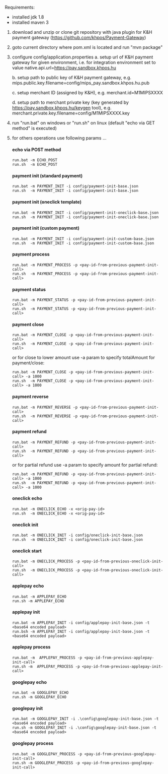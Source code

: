 Requirements: 
- installed jdk 1.8
- installed maven 3

1. download and unzip or clone git repository with java plugin for K&H payment gateway
   (https://github.com/khpos/Payment-Gateway)

2. goto current directory where pom.xml is located and run "mvn package"

3. configure config/application.properties
   a. setup url of K&H payment gateway for given environment, i.e. for integration environment set to value
      native.api.url=https://pay.sandbox.khpos.hu

   b. setup path to public key of K&H payment gateway, e.g.
      mips.public.key.filename=config/mips_pay.sandbox.khpos.hu.pub

   c. setup merchant ID (assigned by K&H), e.g.
      merchant.id=M1MIPSXXXX

   d. setup path to merchant private key (key generated by https://pay.sandbox.khpos.hu/keygen tool), e.g.
      merchant.private.key.filename=config/M1MIPSXXXX.key

4. run "run.bat" on windows or "run.sh" on linux (default "echo via GET method" is executed)

5. for others operations use following params ...

	#### echo via POST method
      ```
	  run.bat -m ECHO_POST 
	  run.sh  -m ECHO_POST
      ``` 

    #### payment init (standard payment)
      ```
	  run.bat -m PAYMENT_INIT -i config/payment-init-base.json
	  run.sh  -m PAYMENT_INIT -i config/payment-init-base.json
     ```

    #### payment init (oneclick template)
      ```
	  run.bat -m PAYMENT_INIT -i config/payment-init-oneclick-base.json
	  run.sh  -m PAYMENT_INIT -i config/payment-init-oneclick-base.json
      ```
   
    #### payment init (custom payment)
      ```
	  run.bat -m PAYMENT_INIT -i config/payment-init-custom-base.json
	  run.sh  -m PAYMENT_INIT -i config/payment-init-custom-base.json
      ```
   
    #### payment process
      ```
	  run.bat -m PAYMENT_PROCESS -p <pay-id-from-previous-payment-init-call>
	  run.sh  -m PAYMENT_PROCESS -p <pay-id-from-previous-payment-init-call>
      ```
    #### payment status
      ```
	  run.bat -m PAYMENT_STATUS -p <pay-id-from-previous-payment-init-call>
	  run.sh  -m PAYMENT_STATUS -p <pay-id-from-previous-payment-init-call>
      ```
    #### payment close
      ```
      run.bat -m PAYMENT_CLOSE -p <pay-id-from-previous-payment-init-call>
	  run.sh  -m PAYMENT_CLOSE -p <pay-id-from-previous-payment-init-call>
      ```
	  or for close to lower amount use -a param to specify totalAmount for payment/close:
      ```
	  run.bat -m PAYMENT_CLOSE -p <pay-id-from-previous-payment-init-call> -a 1000
	  run.sh  -m PAYMENT_CLOSE -p <pay-id-from-previous-payment-init-call> -a 1000
      ```

    #### payment reverse
      ```
	  run.bat -m PAYMENT_REVERSE -p <pay-id-from-previous-payment-init-call>
	  run.sh  -m PAYMENT_REVERSE -p <pay-id-from-previous-payment-init-call>
      ```

    #### payment refund
      ```
	  run.bat -m PAYMENT_REFUND -p <pay-id-from-previous-payment-init-call>
	  run.sh  -m PAYMENT_REFUND -p <pay-id-from-previous-payment-init-call>
      ```

	  or for partial refund use -a param to specify amount for partial refund:
      ```
	  run.bat -m PAYMENT_REFUND -p <pay-id-from-previous-payment-init-call> -a 1000
	  run.sh  -m PAYMENT_REFUND -p <pay-id-from-previous-payment-init-call> -a 1000
      ```

    #### oneclick echo
      ```      
	  run.bat -m ONECLICK_ECHO -x <orig-pay-id>
	  run.sh  -m ONECLICK_ECHO -x <orig-pay-id>
      ```
   
    #### oneclick init
      ```
	  run.bat -m ONECLICK_INIT -i config/oneclick-init-base.json
	  run.sh  -m ONECLICK_INIT -i config/oneclick-init-base.json
      ```
   
    #### oneclick start
      ```
	  run.bat -m ONECLICK_PROCESS -p <pay-id-from-previous-oneclick-init-call>
	  run.sh  -m ONECLICK_PROCESS -p <pay-id-from-previous-oneclick-init-call>
      ```
   
    #### applepay echo
      ```
      run.bat -m APPLEPAY_ECHO
      run.sh -m APPLEPAY_ECHO
      ```
   
    #### applepay init
      ```
      run.bat -m APPLEPAY_INIT -i config/applepay-init-base.json -t <base64 encoded payload>
      run.bsh -m APPLEPAY_INIT -i config/applepay-init-base.json -t <base64 encoded payload>
      ```
   
    #### applepay process   
      ```
      run.bat -m  APPLEPAY_PROCESS -p <pay-id-from-previous-applepay-init-call>
      run.sh -m  APPLEPAY_PROCESS -p <pay-id-from-previous-applepay-init-call>
      ```
   
    #### googlepay echo
      ```    
      run.bat -m GOOGLEPAY_ECHO  
      run.sh -m GOOGLEPAY_ECHO  
      ```
   
    #### googlepay init
      ```
      run.bat -m GOOGLEPAY_INIT -i .\config\googlepay-init-base.json -t <base64 encoded payload>
      run.sh -m GOOGLEPAY_INIT -i .\config\googlepay-init-base.json -t <base64 encoded payload>
      ```
   
    #### googlepay process
      ```
      run.bat -m GOOGLEPAY_PROCESS -p <pay-id-from-previous-googlepay-init-call>
      run.sh -m GOOGLEPAY_PROCESS -p <pay-id-from-previous-googlepay-init-call>
      ```
